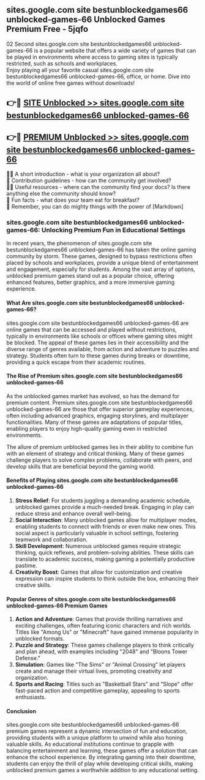 ## sites.google.com site bestunblockedgames66 unblocked-games-66 Unblocked Games Premium Free - 5jqfo

02 Second sites.google.com site bestunblockedgames66 unblocked-games-66 is a popular website that offers a wide variety of games that can be played in environments where access to gaming sites is typically restricted, such as schools and workplaces.  
Enjoy playing all your favorite casual sites.google.com site bestunblockedgames66 unblocked-games-66, office, or home. Dive into the world of online free games without downloads!

## 👉🔴 [SITE Unblocked >> sites.google.com site bestunblockedgames66 unblocked-games-66](http://apps.freeplayer.one?title=sites.google.com_site_bestunblockedgames66_unblocked-games-66&ref=23D)

## 👉🔴 [PREMIUM Unblocked >> sites.google.com site bestunblockedgames66 unblocked-games-66](http://apps.freeplayer.one?title=sites.google.com_site_bestunblockedgames66_unblocked-games-66&ref=23D)

🙋‍♀️ A short introduction - what is your organization all about?  
🌈 Contribution guidelines - how can the community get involved?  
👩‍💻 Useful resources - where can the community find your docs? Is there anything else the community should know?  
🍿 Fun facts - what does your team eat for breakfast?  
🧙 Remember, you can do mighty things with the power of [Markdown]

### sites.google.com site bestunblockedgames66 unblocked-games-66: Unlocking Premium Fun in Educational Settings

In recent years, the phenomenon of sites.google.com site bestunblockedgames66 unblocked-games-66 has taken the online gaming community by storm. These games, designed to bypass restrictions often placed by schools and workplaces, provide a unique blend of entertainment and engagement, especially for students. Among the vast array of options, unblocked premium games stand out as a popular choice, offering enhanced features, better graphics, and a more immersive gaming experience.

#### What Are sites.google.com site bestunblockedgames66 unblocked-games-66?

sites.google.com site bestunblockedgames66 unblocked-games-66 are online games that can be accessed and played without restrictions, typically in environments like schools or offices where gaming sites might be blocked. The appeal of these games lies in their accessibility and the diverse range of genres available, from action and adventure to puzzles and strategy. Students often turn to these games during breaks or downtime, providing a quick escape from their academic routines.

#### The Rise of Premium sites.google.com site bestunblockedgames66 unblocked-games-66

As the unblocked games market has evolved, so has the demand for premium content. Premium sites.google.com site bestunblockedgames66 unblocked-games-66 are those that offer superior gameplay experiences, often including advanced graphics, engaging storylines, and multiplayer functionalities. Many of these games are adaptations of popular titles, enabling players to enjoy high-quality gaming even in restricted environments.

The allure of premium unblocked games lies in their ability to combine fun with an element of strategy and critical thinking. Many of these games challenge players to solve complex problems, collaborate with peers, and develop skills that are beneficial beyond the gaming world.

#### Benefits of Playing sites.google.com site bestunblockedgames66 unblocked-games-66

1.  **Stress Relief**: For students juggling a demanding academic schedule, unblocked games provide a much-needed break. Engaging in play can reduce stress and enhance overall well-being.
2.  **Social Interaction**: Many unblocked games allow for multiplayer modes, enabling students to connect with friends or even make new ones. This social aspect is particularly valuable in school settings, fostering teamwork and collaboration.
3.  **Skill Development**: Numerous unblocked games require strategic thinking, quick reflexes, and problem-solving abilities. These skills can translate to academic success, making gaming a potentially productive pastime.
4.  **Creativity Boost**: Games that allow for customization and creative expression can inspire students to think outside the box, enhancing their creative skills.

#### Popular Genres of sites.google.com site bestunblockedgames66 unblocked-games-66 Premium Games

1.  **Action and Adventure**: Games that provide thrilling narratives and exciting challenges, often featuring iconic characters and rich worlds. Titles like "Among Us" or "Minecraft" have gained immense popularity in unblocked formats.
2.  **Puzzle and Strategy**: These games challenge players to think critically and plan ahead, with examples including "2048" and "Bloons Tower Defense."
3.  **Simulation**: Games like "The Sims" or "Animal Crossing" let players create and manage their virtual lives, promoting creativity and organization.
4.  **Sports and Racing**: Titles such as "Basketball Stars" and "Slope" offer fast-paced action and competitive gameplay, appealing to sports enthusiasts.

#### Conclusion

sites.google.com site bestunblockedgames66 unblocked-games-66 premium games represent a dynamic intersection of fun and education, providing students with a unique platform to unwind while also honing valuable skills. As educational institutions continue to grapple with balancing entertainment and learning, these games offer a solution that can enhance the school experience. By integrating gaming into their downtime, students can enjoy the thrill of play while developing critical skills, making unblocked premium games a worthwhile addition to any educational setting.